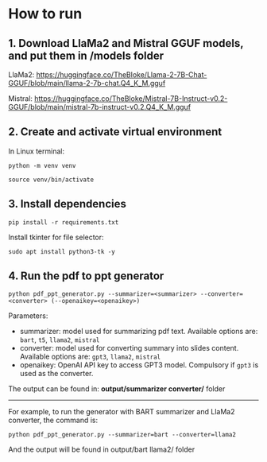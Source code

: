 # How to run
## 1. Download LlaMa2 and Mistral GGUF models, and put them in /models folder
LlaMa2: https://huggingface.co/TheBloke/Llama-2-7B-Chat-GGUF/blob/main/llama-2-7b-chat.Q4_K_M.gguf

Mistral: https://huggingface.co/TheBloke/Mistral-7B-Instruct-v0.2-GGUF/blob/main/mistral-7b-instruct-v0.2.Q4_K_M.gguf
## 2. Create and activate virtual environment
In Linux terminal: 

`python -m venv venv`

`source venv/bin/activate`
## 3. Install dependencies
`pip install -r requirements.txt`

Install tkinter for file selector:

`sudo apt install python3-tk -y`
## 4. Run the pdf to ppt generator
`python pdf_ppt_generator.py --summarizer=<summarizer> --converter=<converter> (--openaikey=<openaikey>)`

Parameters:
* summarizer: model used for summarizing pdf text. Available options are: `bart`, `t5`, `llama2`, `mistral`
* converter: model used for converting summary into slides content. Available options are: `gpt3`, `llama2`, `mistral`
* openaikey: OpenAI API key to access GPT3 model. Compulsory if `gpt3` is used as the converter.

The output can be found in: **output/summarizer converter/** folder

***

For example, to run the generator with BART summarizer and LlaMa2 converter, the command is:

`python pdf_ppt_generator.py --summarizer=bart --converter=llama2`

And the output will be found in output/bart llama2/ folder
